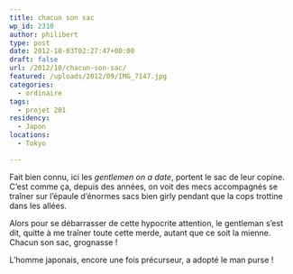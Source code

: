 ```yaml
---
title: chacun son sac
wp_id: 2310
author: philibert
type: post
date: 2012-10-03T02:27:47+00:00
draft: false
url: /2012/10/chacun-son-sac/
featured: /uploads/2012/09/IMG_7147.jpg
categories:
  - ordinaire
tags:
  - projet 201
residency:
  - Japon
locations:
  - Tokyo

---
```

Fait bien connu, ici les _gentlemen on a date_, portent le sac de leur copine. C&rsquo;est comme ça, depuis des années, on voit des mecs accompagnés se traîner sur l&rsquo;épaule d&rsquo;énormes sacs bien girly pendant que la cops trottine dans les allées.

Alors pour se débarrasser de cette hypocrite attention, le gentleman s&rsquo;est dit, quitte à me traîner toute cette merde, autant que ce soit la mienne. Chacun son sac, grognasse&nbsp;!

L&rsquo;homme japonais, encore une fois précurseur, a adopté le man purse !

<div class="gallery-container">
  <div class="gallery">
    <figure class="image-frame portrait"> <img src="/uploads/2012/09/IMG_7142-650x724.jpg" alt="" /> </figure> <figure class="image-frame landscape"> <img src="/uploads/2012/09/IMG_7143-650x627.jpg" alt="" /> </figure> <figure class="image-frame landscape"> <img src="/uploads/2012/09/IMG_7147-650x545.jpg" alt="" /> </figure>
  </div>
</div>